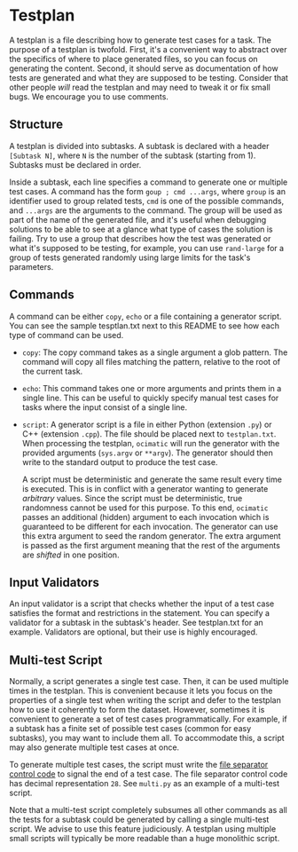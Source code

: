 # Testplan

A testplan is a file describing how to generate test cases for a task. The purpose of a testplan is
twofold. First, it's a convenient way to abstract over the specifics of where to place generated
files, so you can focus on generating the content. Second, it should serve as documentation of how
tests are generated and what they are supposed to be testing. Consider that other people *will*
read the testplan and may need to tweak it or fix small bugs. We encourage you to use comments.

## Structure

A testplan is divided into subtasks. A subtask is declared with a header `[Subtask N]`, where `N`
is the number of the subtask (starting from 1). Subtasks must be declared in order.

Inside a subtask, each line specifies a command to generate one or multiple test cases. A command
has the form `goup ; cmd ...args`, where `group` is an identifier used to group related tests, `cmd`
is one of the possible commands, and `...args` are the arguments to the command. The group will be
used as part of the name of the generated file, and it's useful when debugging solutions to be able
to see at a glance what type of cases the solution is failing. Try to use a group that describes how
the test was generated or what it's supposed to be testing, for example, you can use `rand-large`
for a group of tests generated randomly using large limits for the task's parameters.

## Commands

A command can be either `copy`, `echo` or a file containing a generator script. You can see the
sample tesptlan.txt next to this README to see how each type of command can be used.

* `copy`:
    The copy command takes as a single argument a glob pattern. The command will copy all files
    matching the pattern, relative to the root of the current task.
* `echo`:
    This command takes one or more arguments and prints them in a single line. This can be useful to
    quickly specify manual test cases for tasks where the input consist of a single line.
* `script`:
    A generator script is a file in either Python (extension `.py`) or C++ (extension `.cpp`). The
    file should be placed next to `testplan.txt`. When processing the testplan, `ocimatic` will run
    the generator with the provided arguments (`sys.argv` or `**argv`). The generator should then
    write to the standard output to produce the test case.

    A script must be deterministic and generate the same result every time is executed. This is
    in conflict with a generator wanting to generate *arbitrary* values. Since the script must be
    deterministic, true randomness cannot be used for this purpose. To this end, `ocimatic` passes
    an additional (hidden) argument to each invocation which is guaranteed to be different for each
    invocation. The generator can use this extra argument to seed the random generator. The extra
    argument is passed as the first argument meaning that the rest of the arguments are *shifted* in
    one position.

## Input Validators

An input validator is a script that checks whether the input of a test case satisfies the format and
restrictions in the statement. You can specify a validator for a subtask in the subtask's header.
See testplan.txt for an example. Validators are optional, but their use is highly encouraged.

## Multi-test Script

Normally, a script generates a single test case. Then, it can be used multiple times in the testplan.
This is convenient because it lets you focus on the properties of a single test when writing the
script and defer to the testplan how to use it coherently to form the dataset. However, sometimes it
is convenient to generate a set of test cases programmatically. For example, if a subtask has a
finite set of possible test cases (common for easy subtasks), you may want to include them all. To
accommodate this, a script may also generate multiple test cases at once.

To generate multiple test cases, the script must write the [file separator control code](https://en.wikipedia.org/wiki/C0_and_C1_control_codes#Field_separators) to signal the end of a test case. The file separator
control code has decimal representation `28`. See `multi.py` as an example of a multi-test script.

Note that a multi-test script completely subsumes all other commands as all the tests for a subtask
could be generated by calling a single multi-test script. We advise to use this feature judiciously.
A testplan using multiple small scripts will typically be more readable than a huge monolithic script.

